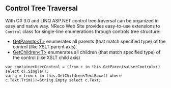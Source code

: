 ## Control Tree Traversal ##
With C# 3.0 and LINQ ASP.NET control tree traversal can be organized in easy and native way. NReco Web Site provides easy-to-use extensions to `Control` class for single-line enumerations through controls tree structure:
  * [GetParents&lt;T&gt;](http://code.google.com/p/nreco/source/browse/trunk/src/NReco.Web.Site/ControlExtensions.cs) enumerates all parents (that match specified type) of the control (like XSLT parent axis).
  * [GetChildren&lt;T&gt;](http://code.google.com/p/nreco/source/browse/trunk/src/NReco.Web.Site/ControlExtensions.cs) enumerates all children (that match specified type) of the control (like XSLT child axis)
```
var containerUserControl = (from c in this.GetParents<UserControl>() select c).Single();
var q = from c in this.GetChildren<TextBox>() where c.Text.Trim()!=String.Empty select c.Text;
```